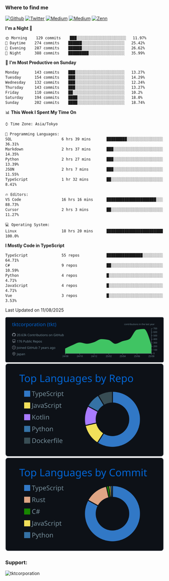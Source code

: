 <!-- <p align="left"> <img src="https://komarev.com/ghpvc/?username=tktcorporation&label=Profile%20views&color=0e75b6&style=flat" alt="tktcorporation" /> </p> -->

<h3>Where to find me</h3>
<p>
<a href="https://github.com/tktcorporation" target="_blank"><img alt="Github" src="https://img.shields.io/badge/GitHub-%2312100E.svg?&style=for-the-badge&logo=Github&logoColor=white" /></a>
<a href="https://twitter.com/tktcorporation" target="_blank"><img alt="Twitter" src="https://img.shields.io/badge/twitter-%231DA1F2.svg?&style=for-the-badge&logo=twitter&logoColor=white" /></a>
<a href="https://www.linkedin.com/in/tktcorporation" target="_blank"><img alt="Medium" src="https://img.shields.io/badge/linkdin-0a66c2.svg?&style=for-the-badge&logo=linkedin&logoColor=white" /></a>
<a href="https://qiita.com/tktcorporation" target="_blank"><img alt="Medium" src="https://img.shields.io/badge/qiita-55C500.svg?&style=for-the-badge&logo=qiita&logoColor=white" /></a>
<a href="https://zenn.dev/tktcorporation" target="_blank"><img alt="Zenn" src="https://img.shields.io/badge/Zenn-3EA8FF.svg?&style=for-the-badge&logo=Zenn&logoColor=white" /></a>
</p>
  
<!--START_SECTION:waka-->
**I'm a Night 🦉** 

```text
🌞 Morning    129 commits    ███░░░░░░░░░░░░░░░░░░░░░░   11.97% 
🌆 Daytime    274 commits    ██████░░░░░░░░░░░░░░░░░░░   25.42% 
🌃 Evening    287 commits    ██████░░░░░░░░░░░░░░░░░░░   26.62% 
🌙 Night      388 commits    █████████░░░░░░░░░░░░░░░░   35.99%

```
📅 **I'm Most Productive on Sunday** 

```text
Monday       143 commits    ███░░░░░░░░░░░░░░░░░░░░░░   13.27% 
Tuesday      154 commits    ███░░░░░░░░░░░░░░░░░░░░░░   14.29% 
Wednesday    132 commits    ███░░░░░░░░░░░░░░░░░░░░░░   12.24% 
Thursday     143 commits    ███░░░░░░░░░░░░░░░░░░░░░░   13.27% 
Friday       110 commits    ██░░░░░░░░░░░░░░░░░░░░░░░   10.2% 
Saturday     194 commits    ████░░░░░░░░░░░░░░░░░░░░░   18.0% 
Sunday       202 commits    ████░░░░░░░░░░░░░░░░░░░░░   18.74%

```


📊 **This Week I Spent My Time On** 

```text
⌚︎ Time Zone: Asia/Tokyo

💬 Programming Languages: 
SQL                      6 hrs 39 mins       █████████░░░░░░░░░░░░░░░░   36.31% 
Markdown                 2 hrs 37 mins       ███░░░░░░░░░░░░░░░░░░░░░░   14.35% 
Python                   2 hrs 27 mins       ███░░░░░░░░░░░░░░░░░░░░░░   13.39% 
JSON                     2 hrs 7 mins        ███░░░░░░░░░░░░░░░░░░░░░░   11.55% 
TypeScript               1 hr 32 mins        ██░░░░░░░░░░░░░░░░░░░░░░░   8.41%

🔥 Editors: 
VS Code                  16 hrs 16 mins      ██████████████████████░░░   88.73% 
Cursor                   2 hrs 3 mins        ██░░░░░░░░░░░░░░░░░░░░░░░   11.27%

💻 Operating System: 
Linux                    18 hrs 20 mins      █████████████████████████   100.0%

```

**I Mostly Code in TypeScript** 

```text
TypeScript               55 repos            ████████████████░░░░░░░░░   64.71% 
C#                       9 repos             ██░░░░░░░░░░░░░░░░░░░░░░░   10.59% 
Python                   4 repos             █░░░░░░░░░░░░░░░░░░░░░░░░   4.71% 
JavaScript               4 repos             █░░░░░░░░░░░░░░░░░░░░░░░░   4.71% 
Vue                      3 repos             █░░░░░░░░░░░░░░░░░░░░░░░░   3.53%

```



 Last Updated on 11/08/2025
<!--END_SECTION:waka-->

[![](https://raw.githubusercontent.com/tktcorporation/tktcorporation/master/profile-summary-card-output/github_dark/0-profile-details.svg)](https://github.com/vn7n24fzkq/github-profile-summary-cards)
[![](https://raw.githubusercontent.com/tktcorporation/tktcorporation/master/profile-summary-card-output/github_dark/1-repos-per-language.svg)](https://github.com/vn7n24fzkq/github-profile-summary-cards) [![](https://raw.githubusercontent.com/tktcorporation/tktcorporation/master/profile-summary-card-output/github_dark/2-most-commit-language.svg)](https://github.com/vn7n24fzkq/github-profile-summary-cards)

<h3 align="left">Support:</h3>
<p><a href="https://www.buymeacoffee.com/tktcorporation"> <img align="left" src="https://cdn.buymeacoffee.com/buttons/v2/default-yellow.png" height="50" width="210" alt="tktcorporation" /></a></p><br><br>
